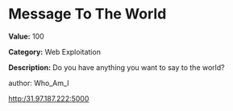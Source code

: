 # Message To The World

**Value:** 100

**Category:** Web Exploitation

**Description:**
Do you have anything you want to say to the world?

author: Who_Am_I

<a href="http:/31.97.187.222:5000">http:/31.97.187.222:5000</a>
